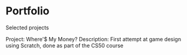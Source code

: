 # Portfolio
Selected projects

Project: Where'$ My Money?
Description: First attempt at game design using Scratch, done as part of the CS50 course
